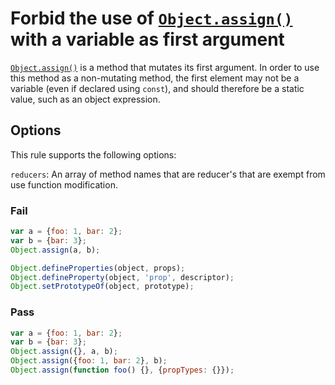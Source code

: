 # Forbid the use of [`Object.assign()`] with a variable as first argument

[`Object.assign()`] is a method that mutates its first argument. In order to use this method as a non-mutating method, the first element may not be a variable (even if declared using `const`), and should therefore be a static value, such as an object expression.

## Options

This rule supports the following options:

`reducers`: An array of method names that are reducer's that are exempt from use function modification.

### Fail

```js
var a = {foo: 1, bar: 2};
var b = {bar: 3};
Object.assign(a, b);

Object.defineProperties(object, props);
Object.defineProperty(object, 'prop', descriptor);
Object.setPrototypeOf(object, prototype);
```

### Pass

```js
var a = {foo: 1, bar: 2};
var b = {bar: 3};
Object.assign({}, a, b);
Object.assign({foo: 1, bar: 2}, b);
Object.assign(function foo() {}, {propTypes: {}});
```

[`Object.assign()`]: https://developer.mozilla.org/en-US/docs/Web/JavaScript/Reference/Global_Objects/Object/assign
